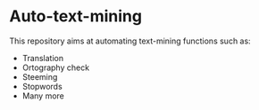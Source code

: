 # Auto-text-mining

This repository aims at automating text-mining functions such as:
- Translation
- Ortography check
- Steeming
- Stopwords
- Many more


